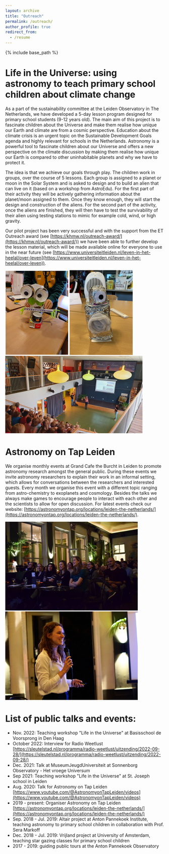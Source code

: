 ```yaml
---
layout: archive
title: "Outreach"
permalink: /outreach/
author_profile: true
redirect_from:
  - /resume
---
```


{% include base_path %}

Life in the Universe: using astronomy to teach primary school children about climate change 
======
As a part of the sustainability committee at the Leiden Observatory in The Netherlands, we have developed a 5-day lesson program designed for primary school students (9-12 years old). The main aim of this project is to fascinate children about the Universe and make them realise how unique our Earth and climate are from a cosmic perspective. Education about the climate crisis is an urgent topic on the Sustainable Development Goals agenda and highly relevant for schools in the Netherlands. Astronomy is a powerful tool to fascinate children about our Universe and offers a new perspective on the climate discussion by making them realise how unique our Earth is compared to other uninhabitable planets and why we have to protect it.

The idea is that we achieve our goals through play. The children work in groups, over the course of 5 lessons. Each group is assigned to a planet or moon in the Solar System and is asked to design and to build an alien that can live on it (based on a workshop from AstroEdu). For the first part of their activity they will be actively gathering information about the planet/moon assigned to them. Once they know enough, they will start the design and construction of the aliens. For the second part of the activity, once the aliens are finished, they will then have to test the survivability of their alien using testing stations to mimic for example cold, wind, or high gravity.

Our pilot project has been very successful and with the support from the ET Outreach award (see [https://khmw.nl/outreach-award/](https://khmw.nl/outreach-award/)) we have been able to further develop the lesson material, which will be made available online for everyone to use in the near future (see [https://www.universiteitleiden.nl/leven-in-het-heelal/over-leven](https://www.universiteitleiden.nl/leven-in-het-heelal/over-leven)).

<p float="middle">
  <img src="alien.png" width="200" />
  <img src="alien3.jpg" width="200" />
  <img src="alien_teaching.jpg" width="435" /> 
</p>



Astronomy on Tap Leiden 
======
We organise monthly events at Grand Cafe the Burcht in Leiden to promote astronomy research amongst the general public. During these events we invite astronomy researchers to explain their work in an informal setting, which allows for conversations between the researchers and interested guests. Every month we organise this event with a different topic ranging from astro-chemistry to exoplanets and cosmology. Besides the talks we always make games to encourage people to interact with each other and the scientists to allow for open discussion. For latest events check our website: [https://astronomyontap.org/locations/leiden-the-netherlands/](https://astronomyontap.org/locations/leiden-the-netherlands/).

<p float="middle">
  <img src="aot_crowd.jpeg" width="420" />
  <img src="aot_anniek.jpeg" width="420" /> 
</p>

List of public talks and events:
======

* Nov. 2022: Teaching workshop "Life in the Universe" at Basisschool de Voorsprong in Den Haag 
* October 2022: Interview for Radio Weetlust [https://sleutelstad.nl/programma/radio-weetlust/uitzending/2022-09-28/](https://sleutelstad.nl/programma/radio-weetlust/uitzending/2022-09-28/)
* Dec. 2021: Talk at MuseumJeugdUniversiteit at Sonnenborg Observatory - Het vroege Universum 
* Sep 2021: Teaching workshop "Life in the Universe" at St. Joseph school in Leiden
* Aug. 2020: Talk for Astronomy on Tap Leiden [https://www.youtube.com/@AstronomyonTapLeiden/videos](https://www.youtube.com/@AstronomyonTapLeiden/videos)
* 2019 - present: Organiser Astronomy on Tap Leiden [https://astronomyontap.org/locations/leiden-the-netherlands/](https://astronomyontap.org/locations/leiden-the-netherlands/)
* Sep. 2018 - Jul. 2019: Altair project at Anton Pannekoek Institute, teaching astronomy to primary school children in collaboration with Prof. Sera Markoff
* Dec. 2018 - Jul. 2019: Vrijland project at University of Amsterdam, teaching star gazing classes for primary school children
* 2017 - 2019: guiding public tours at the Anton Pannekoek Observatory 



